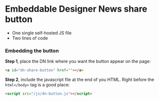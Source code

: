 
# Embeddable Designer News share button

- One single self-hosted JS file
- Two lines of code

### Embedding the button

**Step 1**, place the DN link where you want the button appear on the page:

```html
<a id="dn-share-button" href=""></a>
```

**Step 2**, include the javascript file at the end of you HTML. Right before the ```html</body>``` tag is a good place:

```html
<script src="/js/dn-button.js"></script>
```

